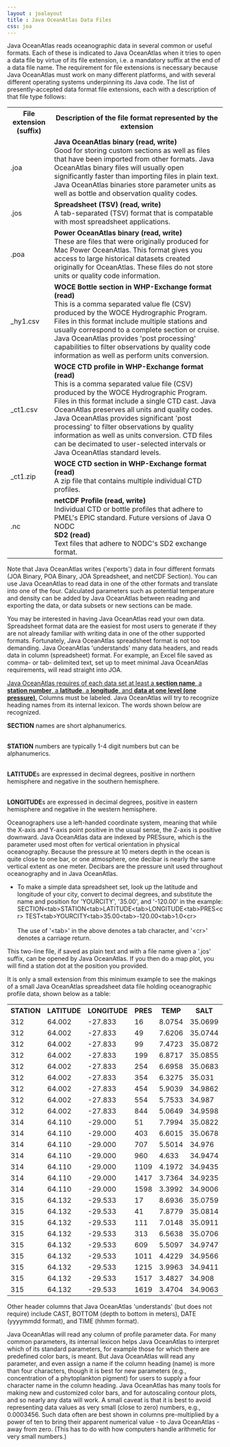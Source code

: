 ```yaml
---
layout : joalayout
title : Java OceanAtlas Data Files
css: joa
---
```


<p>Java OceanAtlas reads oceanographic data in several common or useful formats. Each of these is indicated to Java OceanAtlas when it tries to open a data file by virtue of its file extension, i.e. a mandatory suffix at the end of a data file name. The requirement for file extensions is necessary because Java OceanAtlas must work on many different platforms, and with several different operating systems underpinning its Java code. The list of presently-accepted data format file extensions, each with a description of that file type follows:</p>

<table class="gt_data_table">
	<tr>
		<th>File extension (suffix)</th> 	
		<th>Description of the file format represented by the extension</th>
	</tr>
	<tr>
		<td>.joa</td>
		<td><b>Java OceanAtlas binary (read, write)</b><br />
		Good for storing custom sections as well as files that have been imported from other formats. Java OceanAtlas binary files will usually open significantly faster than importing files in plain text. Java OceanAtlas binaries store parameter units as well as bottle and observation quality codes.</td>
	</tr>
	<tr>
		<td>.jos</td>
		<td><b>Spreadsheet (TSV) (read, write)</b><br />
			A tab-separated (TSV) format that is compatable with most spreadsheet applications.</td>
	</tr>
	<tr>
		<td>.poa</td>
		<td><b>Power OceanAtlas binary (read, write)</b><br />
		These are files that were originally produced for Mac Power OceanAtlas. This format gives you access to large historical datasets created originally for OceanAtlas. These files do not store units or quality code information.</td>
	</tr>
	<tr>
		<td>_hy1.csv</td>
		<td><b>WOCE Bottle section in WHP-Exchange format (read)</b><br />
		This is a comma separated value fle (CSV) produced by the WOCE Hydrographic Program. Files in this format include multiple stations and usually correspond to a complete section or cruise. Java OceanAtlas provides 'post processing' capabilities to filter observations by quality code information as well as perform units conversion.</td>
	</tr>
	<tr>
		<td>_ct1.csv</td>
		<td><b>WOCE CTD profile in WHP-Exchange format (read)</b><br />
		This is a comma separated value file (CSV) produced by the WOCE Hydrographic Program. Files in this format include a single CTD cast. Java OceanAtlas preserves all units and quality codes. Java OceanAtlas provides significant 'post processing' to filter observations by quality information as well as units conversion. CTD files can be decimated to user-selected intervals or Java OceanAtlas standard levels.</td>
	</tr>
	<tr>
		<td>_ct1.zip</td>
		<td><b>WOCE CTD section in WHP-Exchange format (read)</b><br />
		A zip file that contains multiple individual CTD profiles.</td>
	</tr>
	<tr>
		<td>.nc</td>
		<td><b>netCDF Profile (read, write)</b><br />
		Individual CTD or bottle profiles that adhere to PMEL's EPIC standard. Future versions of Java O NODC <br />
		<b>SD2 (read)</b><br />
		Text files that adhere to NODC's SD2 exchange format.</td>
	</tr>
</table>
	
<p>Note that Java OceanAtlas writes ('exports') data in four different formats (JOA Binary, POA Binary, JOA Spreadsheet, and netCDF Section). You can use Java OceanAtlas to read data in one of the other formats and translate into one of the four. Calculated parameters such as potential temperature and density can be added by Java OceanAtlas between reading and exporting the data, or data subsets or new sections can be made.</p>
 
<p>You may be interested in having Java OceanAtlas read your own data. Spreadsheet format data are the easiest for most users to generate if they are not already familiar with writing data in one of the other supported formats. Fortunately, Java OceanAtlas spreadsheet format is not too demanding. Java OceanAtlas 'understands' many data headers, and reads data in column (spreadsheet) format. For example, an Excel file saved as comma- or tab- delimited text, set up to meet minimal Java OceanAtlas requirements, will read straight into JOA.</p>

<p><u>Java OceanAtlas requires of each data set at least a <b>section name</b>, a <b>station number</b>, a <b>latitude</b>, a <b>longitude</b>, and <b>data at one level (one pressure)</b>.</u> Columns must be labeled. Java OceanAtlas will try to recognize heading names from its internal lexicon. The words shown below are recognized.</p>

<p>
<b>SECTION</b> names are short alphanumerics.<br><br>

<b>STATION</b> numbers are typically 1-4 digit numbers but can be alphanumerics.<br><br>

<b>LATITUDE</b>s are expressed in decimal degrees, positive in northern hemisphere and negative in the southern hemisphere.<br><br>

<b>LONGITUDE</b>s are expressed in decimal degrees, positive in eastern hemisphere and negative in the western hemisphere.</p>

<p>
Oceanographers use a left-handed coordinate system, meaning that while the X-axis and Y-axis point positive in the usual sense, the Z-axis is positive downward. Java OceanAtlas data are indexed by PRESsure, which is the parameter used most often for vertical orientation in physical oceanography. Because the pressure at 10 meters depth in the ocean is quite close to one bar, or one atmosphere, one decibar is nearly the same vertical extent as one meter. Decibars are the pressure unit used throughout oceanography and in Java OceanAtlas.
	
<ul>
<li>To make a simple data spreadsheet set, look up the latitude and longitude of your city, convert to decimal degrees, and substitute the name and position for 'YOURCITY', '35.00', and '-120.00' in the example: <br>SECTION&lt;tab&gt;STATION&lt;tab&gt;LATITUDE&lt;tab&gt;LONGITUDE&lt;tab&gt;PRES&lt;cr&gt; TEST&lt;tab&gt;YOURCITY&lt;tab&gt;35.00&lt;tab&gt;-120.00&lt;tab&gt;1.0&lt;cr&gt;
		<br /><br />
	The use of '&lt;tab>' in the above denotes a tab character, and '&lt;cr&gt;' denotes a carriage return.</li>	
</ul>
</p>

<p>This two-line file, if saved as plain text and with a file name given a '.jos' suffix, can be opened by Java OceanAtlas. If you then do a map plot, you will find a station dot at the position you provided.</p>

<p>It is only a small extension from this minimum example to see the makings of a small Java OceanAtlas spreadsheet data file holding oceanographic profile data, shown below as a table:</p>

<table class="gt_data_table">	
	<tr><th>STATION</th><th>LATITUDE</th><th>LONGITUDE</th><th>PRES</th><th>TEMP</th><th>SALT</th><th>O2</th></tr>
	<tr><td>312</td><td>64.002</td><td>-27.833</td><td>16	</td><td>8.0754</td><td>35.0699	</td><td>7.25</td></tr>
	<tr><td>312</td><td>64.002</td><td>-27.833</td><td>49	</td><td>7.6206</td><td>35.0744	</td><td>6.89</td></tr>
	<tr><td>312</td><td>64.002</td><td>-27.833</td><td>99	</td><td>7.4723</td><td>35.0872	</td><td>6.79</td></tr>
	<tr><td>312</td><td>64.002</td><td>-27.833</td><td>199	</td><td>6.8717</td><td>35.0855	</td><td>6.43</td></tr>
	<tr><td>312</td><td>64.002</td><td>-27.833</td><td>254	</td><td>6.6958</td><td>35.0683	</td><td>6.42</td></tr>
	<tr><td>312</td><td>64.002</td><td>-27.833</td><td>354	</td><td>6.3275</td><td>35.031	</td><td>6.34</td></tr>
	<tr><td>312</td><td>64.002</td><td>-27.833</td><td>454	</td><td>5.9039</td><td>34.9862	</td><td>6.44</td></tr>
	<tr><td>312</td><td>64.002</td><td>-27.833</td><td>554	</td><td>5.7533</td><td>34.987	</td><td>6.38</td></tr>
	<tr><td>312</td><td>64.002</td><td>-27.833</td><td>844	</td><td>5.0649</td><td>34.9598	</td><td>6.13</td></tr>
	<tr><td>314</td><td>64.110</td><td>-29.000</td><td>51	</td><td>7.7994</td><td>35.0822	</td><td>6.91</td></tr>
	<tr><td>314</td><td>64.110</td><td>-29.000</td><td>403	</td><td>6.6015</td><td>35.0678	</td><td>6.46</td></tr>
	<tr><td>314</td><td>64.110</td><td>-29.000</td><td>707	</td><td>5.5014</td><td>34.976	</td><td>6.31</td></tr>
	<tr><td>314</td><td>64.110</td><td>-29.000</td><td>960	</td><td>4.633 </td><td>34.9474	</td><td>6.1 </td></tr>
	<tr><td>314</td><td>64.110</td><td>-29.000</td><td>1109	</td><td>4.1972</td><td>34.9435	</td><td>6.19</td></tr>
	<tr><td>314</td><td>64.110</td><td>-29.000</td><td>1417	</td><td>3.7364</td><td>34.9235	</td><td>6.38</td></tr>
	<tr><td>314</td><td>64.110</td><td>-29.000</td><td>1598	</td><td>3.3992</td><td>34.9006	</td><td>6.51</td></tr>
	<tr><td>315</td><td>64.132</td><td>-29.533</td><td>17	</td><td>8.6936</td><td>35.0759	</td><td>7.12</td></tr>
	<tr><td>315</td><td>64.132</td><td>-29.533</td><td>41	</td><td>7.8779</td><td>35.0814	</td><td>6.44</td></tr>
	<tr><td>315</td><td>64.132</td><td>-29.533</td><td>111	</td><td>7.0148</td><td>35.0911	</td><td>6.51</td></tr>
	<tr><td>315</td><td>64.132</td><td>-29.533</td><td>313	</td><td>6.5638</td><td>35.0706	</td><td>6.34</td></tr>
	<tr><td>315</td><td>64.132</td><td>-29.533</td><td>609	</td><td>5.5097</td><td>34.9747	</td><td>6.14</td></tr>
	<tr><td>315</td><td>64.132</td><td>-29.533</td><td>1011	</td><td>4.4229</td><td>34.9566	</td><td>6.27</td></tr>
	<tr><td>315</td><td>64.132</td><td>-29.533</td><td>1215	</td><td>3.9963</td><td>34.9411	</td><td>6.3 </td></tr>
	<tr><td>315</td><td>64.132</td><td>-29.533</td><td>1517	</td><td>3.4827</td><td>34.908	</td><td>6.49</td></tr>
	<tr><td>315</td><td>64.132</td><td>-29.533</td><td>1619	</td><td>3.4704</td><td>34.9063	</td><td>6.5 </td></tr>
</table>
	<p>Other header columns that Java OceanAtlas 'understands' (but does not require) include CAST, BOTTOM (depth to bottom in meters), DATE (yyyymmdd format), and TIME (hhmm format).</p>
  
 <p>Java OceanAtlas will read any column of profile parameter data. For many common parameters, its internal lexicon helps Java OceanAtlas to interpret which of its standard parameters, for example those for which there are predefined color bars, is meant. But Java OceanAtlas will read any parameter, and even assign a name if the column heading (name) is more than four characters, though it is best for new parameters (e.g., concentration of a phytoplankton pigment) for users to supply a four character name in the column heading. Java OceanAtlas has many tools for making new and customized color bars, and for autoscaling contour plots, and so nearly any data will work. A small caveat is that it is best to avoid representing data values as very small (close to zero) numbers, e.g., 0.0003456. Such data often are best shown in columns pre-multiplied by a power of ten to bring their apparent numerical value - to Java OceanAtlas - away from zero. (This has to do with how computers handle arithmetic for very small numbers.)</p>
